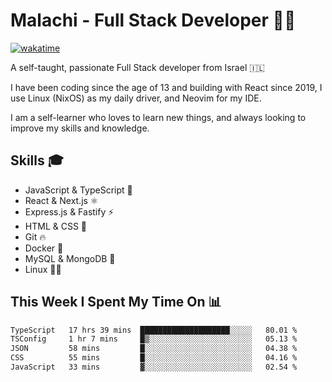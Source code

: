 # Malachi - Full Stack Developer 🚀🔥
[![wakatime](https://wakatime.com/badge/user/112ec769-e669-4b78-a46f-cf4343930741.svg)](https://wakatime.com/@112ec769-e669-4b78-a46f-cf4343930741)

A self-taught, passionate Full Stack developer from Israel 🇮🇱

I have been coding since the age of 13 and building with React since 2019, I use Linux (NixOS) as my daily driver, and Neovim for my IDE.

I am a self-learner who loves to learn new things, and always looking to improve my skills and knowledge.

## Skills 🎓
- JavaScript & TypeScript 💎
- React & Next.js ⚛️
- Express.js & Fastify ⚡️
- HTML & CSS 🎨
- Git 🔥
- Docker 🐳
- MySQL & MongoDB 💾
- Linux 👨‍💻

## This Week I Spent My Time On 📊
<!--START_SECTION:waka-->

```txt
TypeScript   17 hrs 39 mins  ████████████████████░░░░░   80.01 %
TSConfig     1 hr 7 mins     █▒░░░░░░░░░░░░░░░░░░░░░░░   05.13 %
JSON         58 mins         █░░░░░░░░░░░░░░░░░░░░░░░░   04.38 %
CSS          55 mins         █░░░░░░░░░░░░░░░░░░░░░░░░   04.16 %
JavaScript   33 mins         ▓░░░░░░░░░░░░░░░░░░░░░░░░   02.54 %
```

<!--END_SECTION:waka-->
